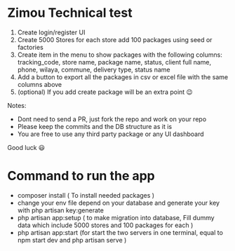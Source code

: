 # Zimou Technical test

1. Create login/register UI
1. Create 5000 Stores for each store add 100 packages using seed or factories
1. Create item in the menu to show packages with the following columns: tracking_code, store name, package name, status, client full name, phone, wilaya, commune, delivery type, status name
1. Add a button to export all the packages in csv or excel file with the same columns above
1. (optional) If you add create package will be an extra point 😉

Notes:

-   Dont need to send a PR, just fork the repo and work on your repo
-   Please keep the commits and the DB structure as it is
-   You are free to use any third party package or any UI dashboard

Good luck 😃

# Command to run the app

-   composer install ( To install needed packages )
-   change your env file depend on your database and generate your key with php artisan key:generate
-   php artisan app:setup ( to make migration into database, Fill dummy data which include 5000 stores and 100 packages for each )
-   php artisan app:start (for start the two servers in one terminal, equal to npm start dev and php artisan serve )
